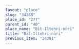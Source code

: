 ```yaml
---
layout: "place"
slug: "34288"
place_id: "277"
parent_id: "40"
place_name: "Bīt-Iltehri-nūrī"
title: "Bīt-Iltehri-nūrī"
previous_item: "34291"
---
```

